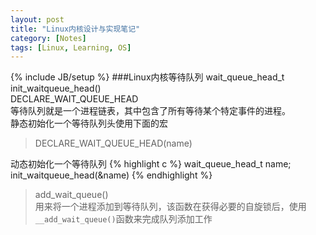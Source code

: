 ```yaml
---
layout: post
title: "Linux内核设计与实现笔记"
category: [Notes]
tags: [Linux, Learning, OS]
---
```

{% include JB/setup %}
###Linux内核等待队列
wait_queue_head_t  
init_waitqueue_head()  
DECLARE_WAIT_QUEUE_HEAD  
等待队列就是一个进程链表，其中包含了所有等待某个特定事件的进程。  
静态初始化一个等待队列头使用下面的宏  
>DECLARE_WAIT_QUEUE_HEAD(name)

动态初始化一个等待队列
{% highlight c %}
wait_queue_head_t name;
init_waitqueue_head(&name)
{% endhighlight %}

>add_wait_queue()   
用来将一个进程添加到等待队列，该函数在获得必要的自旋锁后，使用`__add_wait_queue()`函数来完成队列添加工作
